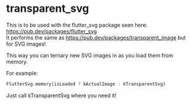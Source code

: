 # transparent_svg

This is to be used with the flutter_svg package seen here: https://pub.dev/packages/flutter_svg  
It performs the same as https://pub.dev/packages/transparent_image but for SVG images!  

This way you can ternary new SVG images in as you load them from memory.  

For example:
```dart
FlutterSvg.memory(isLoaded ? kActualImage : kTransparentSvg)
```

Just call kTransparentSvg where you need it!
